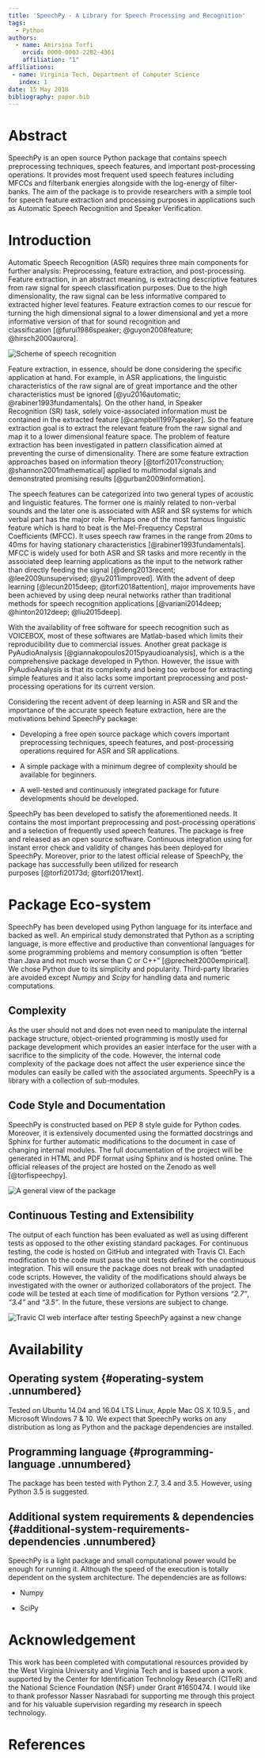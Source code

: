 ```yaml
---
title: 'SpeechPy - A Library for Speech Processing and Recognition'
tags:
  - Python
authors:
  - name: Amirsina Torfi
    orcid: 0000-0003-2282-4361
    affiliation: "1"
affiliations:
 - name: Virginia Tech, Department of Computer Science
   index: 1
date: 15 May 2018
bibliography: paper.bib
---
```


# Abstract
SpeechPy is an open source Python package that contains speech preprocessing techniques, speech features, and important post-processing operations. It provides most frequent used speech features including MFCCs and filterbank energies alongside with the log-energy of filter-banks. The aim of the package is to provide researchers with a simple tool for speech feature extraction and processing purposes in applications such as Automatic Speech Recognition and Speaker Verification.

# Introduction
Automatic Speech Recognition (ASR) requires three main components for
further analysis: Preprocessing, feature extraction, and
post-processing. Feature extraction, in an abstract meaning, is
extracting descriptive features from raw signal for speech
classification purposes. Due to the high
dimensionality, the raw signal can be less informative compared to
extracted higher level features. Feature extraction comes to our rescue
for turning the high dimensional signal to a lower dimensional and yet
a more informative version of that for sound recognition and
classification [@furui1986speaker; @guyon2008feature; @hirsch2000aurora].

![Scheme of speech recognition](test/_imgs/Scheme_of_speech_recognition_system.png)

Feature extraction, in essence, should be done considering the specific
application at hand. For example, in ASR applications, the linguistic
characteristics of the raw signal are of great importance and the other
characteristics must be
ignored [@yu2016automatic; @rabiner1993fundamentals]. On the other hand,
in Speaker Recognition (SR) task, solely voice-associated information
must be contained in the extracted feature [@campbell1997speaker]. So the
feature extraction goal is to extract the relevant feature from the raw
signal and map it to a lower dimensional feature space. The problem of
feature extraction has been investigated in pattern classification aimed
at preventing the curse of dimensionality. There are some feature
extraction approaches based on information theory
[@torfi2017construction; @shannon2001mathematical] applied to multimodal
signals and demonstrated promising results [@gurban2009information].

The speech features can be categorized into two general types of
acoustic and linguistic features. The former one is mainly related to
non-verbal sounds and the later one is associated with ASR and SR
systems for which verbal part has the major role. Perhaps one of the most
famous linguistic feature which is hard to beat is the Mel-Frequency
Cepstral Coefficients (MFCC). It uses speech raw frames in the range
from 20ms to 40ms for having stationary
characteristics [@rabiner1993fundamentals]. MFCC is widely used for both
ASR and SR tasks and more recently in the associated deep learning
applications as the input to the network rather than directly feeding
the signal [@deng2013recent; @lee2009unsupervised; @yu2011improved].
With the advent of deep learning [@lecun2015deep; @torfi2018attention],
major improvements have been achieved by using deep neural networks
rather than traditional methods for speech recognition
applications [@variani2014deep; @hinton2012deep; @liu2015deep].

With the availability of free software for speech recognition such as
VOICEBOX, most of these softwares are Matlab-based which limits
their reproducibility due to commercial issues. Another great package is
PyAudioAnalysis [@giannakopoulos2015pyaudioanalysis], which is a
the comprehensive package developed in Python. However, the issue with
PyAudioAnalysis is that its complexity and being too verbose for
extracting simple features and it also lacks some important
preprocessing and post-processing operations for its current version.

Considering the recent advent of deep learning in ASR and SR and the
importance of the accurate speech feature extraction, here are the
motivations behind SpeechPy package:

  * Developing a free open source package which covers important
    preprocessing techniques, speech features, and post-processing
    operations required for ASR and SR applications.

  * A simple package with a minimum degree of complexity should be
    available for beginners.

  * A well-tested and continuously integrated package for future
    developments should be developed.

SpeechPy has been developed to satisfy the aforementioned needs. It
contains the most important preprocessing and post-processing operations
and a selection of frequently used speech features. The package is free
and released as an open source software. Continuous integration
using for instant error check and validity of changes has been deployed
for SpeechPy. Moreover, prior to the latest official release of
SpeechPy, the package has successfully been utilized for research
purposes [@torfi20173d; @torfi2017text].

# Package Eco-system


SpeechPy has been developed using Python language for its interface and
backed as well. An empirical study demonstrated that Python as a
scripting language, is more effective and productive than conventional
languages for some programming problems and memory consumption is
often “better than Java and not much worse than C or
C++” [@prechelt2000empirical]. We chose Python due to its simplicity and
popularity. Third-party libraries are avoided except *Numpy* and *Scipy*
for handling data and numeric computations.

## Complexity

As the user should not and does not even need to manipulate the internal
package structure, object-oriented programming is mostly used for
package development which provides an easier interface for the user with a
sacrifice to the simplicity of the code. However, the internal code
complexity of the package does not affect the user experience since the
modules can easily be called with the associated arguments. SpeechPy is
a library with a collection of sub-modules.

## Code Style and Documentation

SpeechPy is constructed based on PEP 8 style guide for Python codes.
Moreover, it is extensively documented using the formatted docstrings
and Sphinx for further automatic modifications to the document in
case of changing internal modules. The full documentation of the project
will be generated in HTML and PDF format using Sphinx and is hosted
online. The official releases of the project are hosted on the Zenodo as
well [@torfispeechpy].

![A general view of the package](test/_imgs/packageview.png)

## Continuous Testing and Extensibility

The output of each function has been evaluated as well as using different
tests as opposed to the other existing standard packages. For continuous
testing, the code is hosted on GitHub and integrated with Travis CI.
Each modification to the code must pass the unit tests defined for the
continuous integration. This will ensure the package does not break with
unadapted code scripts. However, the validity of the modifications
should always be investigated with the owner or authorized collaborators
of the project. The code will be tested at each time of modification for
Python versions *“2.7”*, *“3.4”* and *“3.5”*. In the future, these
versions are subject to change.

![Travic CI web interface after testing SpeechPy against a new change](test/_imgs/travicCI.png)

# Availability

## Operating system {#operating-system .unnumbered}

Tested on Ubuntu 14.04 and 16.04 LTS Linux, Apple Mac OS X 10.9.5 , and
Microsoft Windows 7 & 10. We expect that SpeechPy works on any
distribution as long as Python and the package dependencies are
installed.

## Programming language {#programming-language .unnumbered}

The package has been tested with Python 2.7, 3.4 and 3.5. However, using
Python 3.5 is suggested.

## Additional system requirements & dependencies {#additional-system-requirements-dependencies .unnumbered}

SpeechPy is a light package and small computational power would be
enough for running it. Although the speed of the execution is totally
dependent on the system architecture. The dependencies are as follows:

  * Numpy

  * SciPy

# Acknowledgement

This work has been completed with computational resources provided by the West Virginia University and Virginia Tech and is based upon a work
supported by the Center for Identification Technology Research (CITeR) and the National Science Foundation (NSF) under Grant \#1650474.
I would like to thank professor Nasser Nasrabadi for supporting me through this project and for his valuable supervision regarding my research in speech technology.

# References
